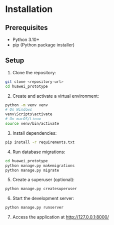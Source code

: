 # Installation
## Prerequisites
- Python 3.10+
- pip (Python package installer)

## Setup
1. Clone the repository:
```bash
git clone <repository-url>
cd huawei_prototype
```

2. Create and activate a virtual environment:
``` bash
python -m venv venv
# On Windows
venv\Scripts\activate
# On macOS/Linux
source venv/bin/activate
```

3. Install dependencies:
```bash
pip install -r requirements.txt
```

4. Run database migrations:
```bash
cd huawei_prototype
python manage.py makemigrations
python manage.py migrate
```

5. Create a superuser (optional):
```bash
python manage.py createsuperuser
```

6. Start the development server:
```bash
python manage.py runserver
```

7. Access the application at http://127.0.0.1:8000/